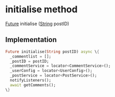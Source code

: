 


# initialise method








[Future](https://api.flutter.dev/flutter/dart-async/Future-class.html) initialise
([String](https://api.flutter.dev/flutter/dart-core/String-class.html) postID)








## Implementation

```dart
Future initialise(String postID) async \{
  _commentlist = [];
  _postID = postID;
  _commentService = locator<CommentService>();
  _userConfig = locator<UserConfig>();
  _postService = locator<PostService>();
  notifyListeners();
  await getComments();
\}
```







